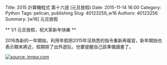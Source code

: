 Title: 2015 計算機程式 第十六週 (元旦放假)
Date: 2015-11-14 16:00
Category: Python
Tags: pelican, publishing
Slug: 40123256_w16
Authors: 40123256
Summary:  [w16] 元旦放假




** 1/1 元旦放假，祝大家新年快樂 **


  2016為新的一年開始，利用年假把2015年沒熟悉的指令重新再複習，新年開始也表示期末將近，假期除了出外遊玩，也要提醒自己該準備讀書了。


<a href="http://imgur.com/esIQqvy"><img src="http://i.imgur.com/esIQqvy.jpg" title="source: imgur.com" />